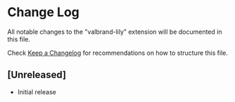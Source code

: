 # Change Log

All notable changes to the "valbrand-lily" extension will be documented in this file.

Check [Keep a Changelog](http://keepachangelog.com/) for recommendations on how to structure this file.

## [Unreleased]

- Initial release